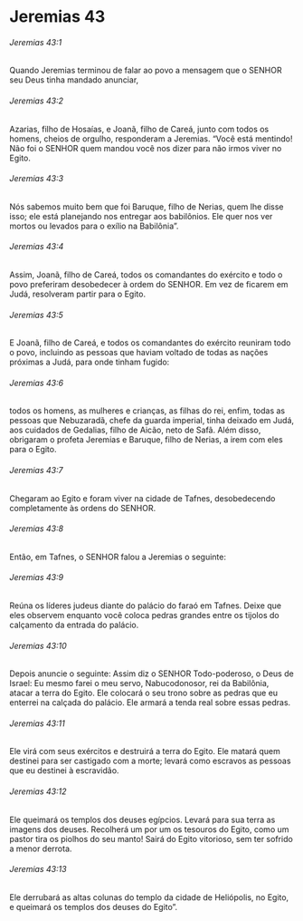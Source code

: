 # Jeremias 43

###### Jeremias 43:1

Quando Jeremias terminou de falar ao povo a mensagem que o SENHOR seu Deus tinha mandado anunciar,

###### Jeremias 43:2

Azarias, filho de Hosaías, e Joanã, filho de Careá, junto com todos os homens, cheios de orgulho, responderam a Jeremias. “Você está mentindo! Não foi o SENHOR quem mandou você nos dizer para não irmos viver no Egito.

###### Jeremias 43:3

Nós sabemos muito bem que foi Baruque, filho de Nerias, quem lhe disse isso; ele está planejando nos entregar aos babilônios. Ele quer nos ver mortos ou levados para o exílio na Babilônia”.

###### Jeremias 43:4

Assim, Joanã, filho de Careá, todos os comandantes do exército e todo o povo preferiram desobedecer à ordem do SENHOR. Em vez de ficarem em Judá, resolveram partir para o Egito.

###### Jeremias 43:5

E Joanã, filho de Careá, e todos os comandantes do exército reuniram todo o povo, incluindo as pessoas que haviam voltado de todas as nações próximas a Judá, para onde tinham fugido:

###### Jeremias 43:6

todos os homens, as mulheres e crianças, as filhas do rei, enfim, todas as pessoas que Nebuzaradã, chefe da guarda imperial, tinha deixado em Judá, aos cuidados de Gedalias, filho de Aicão, neto de Safã. Além disso, obrigaram o profeta Jeremias e Baruque, filho de Nerias, a irem com eles para o Egito.

###### Jeremias 43:7

Chegaram ao Egito e foram viver na cidade de Tafnes, desobedecendo completamente às ordens do SENHOR.

###### Jeremias 43:8

Então, em Tafnes, o SENHOR falou a Jeremias o seguinte:

###### Jeremias 43:9

Reúna os líderes judeus diante do palácio do faraó em Tafnes. Deixe que eles observem enquanto você coloca pedras grandes entre os tijolos do calçamento da entrada do palácio.

###### Jeremias 43:10

Depois anuncie o seguinte: Assim diz o SENHOR Todo-poderoso, o Deus de Israel: Eu mesmo farei o meu servo, Nabucodonosor, rei da Babilônia, atacar a terra do Egito. Ele colocará o seu trono sobre as pedras que eu enterrei na calçada do palácio. Ele armará a tenda real sobre essas pedras.

###### Jeremias 43:11

Ele virá com seus exércitos e destruirá a terra do Egito. Ele matará quem destinei para ser castigado com a morte; levará como escravos as pessoas que eu destinei à escravidão.

###### Jeremias 43:12

Ele queimará os templos dos deuses egípcios. Levará para sua terra as imagens dos deuses. Recolherá um por um os tesouros do Egito, como um pastor tira os piolhos do seu manto! Sairá do Egito vitorioso, sem ter sofrido a menor derrota.

###### Jeremias 43:13

Ele derrubará as altas colunas do templo da cidade de Heliópolis, no Egito, e queimará os templos dos deuses do Egito”.

